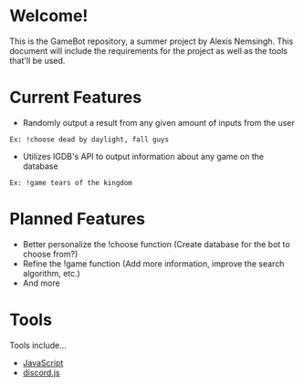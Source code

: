 # Welcome!
This is the GameBot repository, a summer project by Alexis Nemsingh. This document will include 
the requirements for the project as well as the tools that'll be used.

# Current Features
- Randomly output a result from any given amount of inputs from the user
```
Ex: !choose dead by daylight, fall guys
```

- Utilizes IGDB's API to output information about any game on the database
```
Ex: !game tears of the kingdom
```

# Planned Features
- Better personalize the !choose function (Create database for the bot to choose from?)
- Refine the !game function (Add more information, improve the search algorithm, etc.)
- And more

# Tools
Tools include...
- [JavaScript](https://www.javascript.com/)
- [discord.js](https://discord.js.org/)
